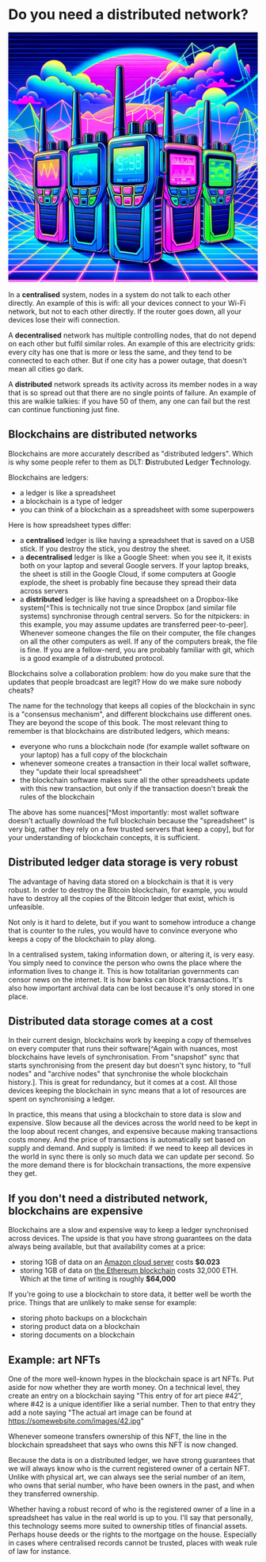 # Do you need a distributed network?

<img src="../assets/illustrations/walkie-talkies.png" alt="Walkie talkies" class="img-50-right">

In a **centralised** system, nodes in a system do not talk to each other directly. An example of this is wifi: all your devices connect to your Wi-Fi network, but not to each other directly. If the router goes down, all your devices lose their wifi connection.

A **decentralised** network has multiple controlling nodes, that do not depend on each other but fulfil similar roles. An example of this are electricity grids: every city has one that is more or less the same, and they tend to be connected to each other. But if one city has a power outage, that doesn't mean all cities go dark.

A **distributed** network spreads its activity across its member nodes in a way that is so spread out that there are no single points of failure. An example of this are walkie talkies: if you have 50 of them, any one can fail but the rest can continue functioning just fine.

## Blockchains are distributed networks

Blockchains are more accurately described as "distributed ledgers". Which is why some people refer to them as DLT: **D**istrubuted **L**edger **T**echnology.

Blockchains are ledgers:

- a ledger is like a spreadsheet
- a blockchain is a type of ledger
- you can think of a blockchain as a spreadsheet with some superpowers

Here is how spreadsheet types differ:

- a **centralised** ledger is like having a spreadsheet that is saved on a USB stick. If you destroy the stick, you destroy the sheet.
- a **decentralised** ledger is like a Google Sheet: when you see it, it exists both on your laptop and several Google servers. If your laptop breaks, the sheet is still in the Google Cloud, if some computers at Google explode, the sheet is probably fine because they spread their data across servers
- a **distributed** ledger is like having a spreadsheet on a Dropbox-like system[^This is technically not true since Dropbox (and similar file systems) synchronise through central servers. So for the nitpickers: in this example, you may assume updates are transferred peer-to-peer]. Whenever someone changes the file on their computer, the file changes on all the other computers as well. If any of the computers break, the file is fine. If you are a fellow-nerd, you are probably familiar with git, which is a good example of a distrubuted protocol.

Blockchains solve a collaboration problem: how do you make sure that the updates that people broadcast are legit? How do we make sure nobody cheats?

The name for the technology that keeps all copies of the blockchain in sync is a "consensus mechanism", and different blockchains use different ones. They are beyond the scope of this book. The most relevant thing to remember is that blockchains are distributed ledgers, which means:

- everyone who runs a blockchain node (for example wallet software on your laptop) has a full copy of the blockchain
- whenever someone creates a transaction in their local wallet software, they "update their local spreadsheet"
- the blockchain software makes sure all the other spreadsheets update with this new transaction, but only if the transaction doesn't break the rules of the blockchain

The above has some nuances[^Most importantly: most wallet software doesn't actually download the full blockchain because the "spreadsheet" is very big, rather they rely on a few trusted servers that keep a copy], but for your understanding of blockchain concepts, it is sufficient.

## Distributed ledger data storage is very robust

The advantage of having data stored on a blockchain is that it is very robust. In order to destroy the Bitcoin blockchain, for example, you would have to destroy all the copies of the Bitcoin ledger that exist, which is unfeasible.

Not only is it hard to delete, but if you want to somehow introduce a change that is counter to the rules, you would have to convince everyone who keeps a copy of the blockchain to play along.

In a centralised system, taking information down, or altering it, is very easy. You simply need to convince the person who owns the place where the information lives to change it. This is how totalitarian governments can censor news on the internet. It is how banks can block transactions. It's also how important archival data can be lost because it's only stored in one place.

## Distributed data storage comes at a cost

In their current design, blockchains work by keeping a copy of themselves on every computer that runs their software[^Again with nuances, most blockchains have levels of synchronisation. From "snapshot" sync that starts synchronising from the present day but doesn't sync history, to "full nodes" and "archive nodes" that synchronise the whole blockchain history.]. This is great for redundancy, but it comes at a cost. All those devices keeping the blockchain in sync means that a lot of resources are spent on synchronising a ledger.

In practice, this means that using a blockchain to store data is slow and expensive. Slow because all the devices across the world need to be kept in the loop about recent changes, and expensive because making transactions costs money. And the price of transactions is automatically set based on supply and demand. And supply is limited: if we need to keep all devices in the world in sync there is only so much data we can update per second. So the more demand there is for blockchain transactions, the more expensive they get.

## If you don't need a distributed network, blockchains are expensive

Blockchains are a slow and expensive way to keep a ledger synchronised across devices. The upside is that you have strong guarantees on the data always being available, but that availability comes at a price:

- storing 1GB of data on an [Amazon cloud server](https://aws.amazon.com/s3/pricing/) costs **$0.023**
- storing 1GB of data on [the Ethereum blockchain](https://ethereum.stackexchange.com/questions/872/what-is-the-cost-to-store-1kb-10kb-100kb-worth-of-data-into-the-ethereum-block) costs 32,000 ETH. Which at the time of writing is roughly **$64,000**

If you're going to use a blockchain to store data, it better well be worth the price. Things that are unlikely to make sense for example:

- storing photo backups on a blockchain
- storing product data on a blockchain
- storing documents on a blockchain

## Example: art NFTs

One of the more well-known hypes in the blockchain space is art NFTs. Put aside for now whether they are worth money. On a technical level, they create an entry on a blockchain saying "This entry of for art piece #42", where #42 is a unique identifier like a serial number. Then to that entry they add a note saying "The actual art image can be found at https://somewebsite.com/images/42.jpg"

Whenever someone transfers ownership of this NFT, the line in the blockchain spreadsheet that says who owns this NFT is now changed.

Because the data is on a distributed ledger, we have strong guarantees that we will always know who is the current registered owner of a certain NFT. Unlike with physical art, we can always see the serial number of an item, who owns that serial number, who have been owners in the past, and when they transferred ownership.

Whether having a robust record of who is the registered owner of a line in a spreadsheet has value in the real world is up to you. I'll say that personally, this technology seems more suited to ownership titles of financial assets. Perhaps house deeds or the rights to the mortgage on the house. Especially in cases where centralised records cannot be trusted, places with weak rule of law for instance.